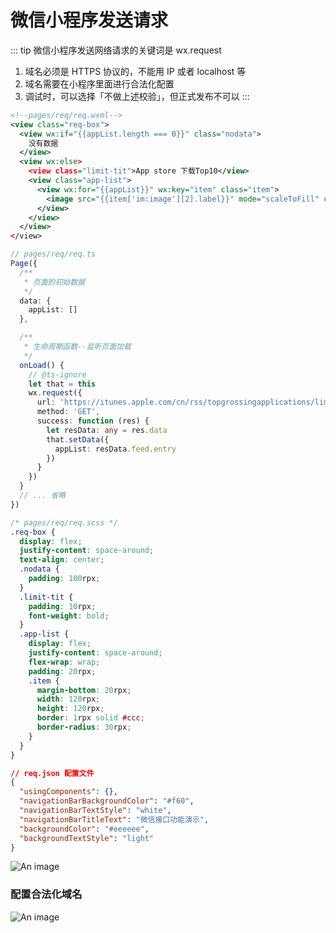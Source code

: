 # 微信小程序发送请求

::: tip 微信小程序发送网络请求的关键词是 wx.request

1. 域名必须是 HTTPS 协议的，不能用 IP 或者 localhost 等
2. 域名需要在小程序里面进行合法化配置
3. 调试时，可以选择「不做上述校验」，但正式发布不可以
   :::

```xml
<!--pages/req/req.wxml-->
<view class="req-box">
  <view wx:if="{{appList.length === 0}}" class="nodata">
    没有数据
  </view>
  <view wx:else>
    <view class="limit-tit">App store 下载Top10</view>
    <view class="app-list">
      <view wx:for="{{appList}}" wx:key="item" class="item">
        <image src="{{item['im:image'][2].label}}" mode="scaleToFill" class="item"></image>
      </view>
    </view>
  </view>
</view>
```

```ts
// pages/req/req.ts
Page({
  /**
   * 页面的初始数据
   */
  data: {
    appList: []
  },

  /**
   * 生命周期函数--监听页面加载
   */
  onLoad() {
    // @ts-ignore
    let that = this
    wx.request({
      url: 'https://itunes.apple.com/cn/rss/topgrossingapplications/limit=10/json',
      method: 'GET',
      success: function (res) {
        let resData: any = res.data
        that.setData({
          appList: resData.feed.entry
        })
      }
    })
  }
  // ... 省略
})
```

```scss
/* pages/req/req.scss */
.req-box {
  display: flex;
  justify-content: space-around;
  text-align: center;
  .nodata {
    padding: 100rpx;
  }
  .limit-tit {
    padding: 10rpx;
    font-weight: bold;
  }
  .app-list {
    display: flex;
    justify-content: space-around;
    flex-wrap: wrap;
    padding: 20rpx;
    .item {
      margin-bottom: 20rpx;
      width: 120rpx;
      height: 120rpx;
      border: 1rpx solid #ccc;
      border-radius: 30rpx;
    }
  }
}
```

```json
// req.json 配置文件
{
  "usingComponents": {},
  "navigationBarBackgroundColor": "#f60",
  "navigationBarTextStyle": "white",
  "navigationBarTitleText": "微信接口功能演示",
  "backgroundColor": "#eeeeee",
  "backgroundTextStyle": "light"
}
```

![An image](/images/mp/mp_request.png)

### 配置合法化域名

![An image](/images/mp/mp_request2.png)
